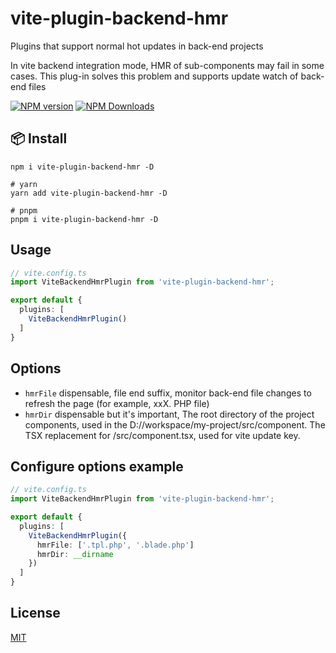 # vite-plugin-backend-hmr
Plugins that support normal hot updates in back-end projects

In vite backend integration mode, HMR of sub-components may fail in some cases. This plug-in solves this problem and supports update watch of back-end files

[![NPM version](https://badgen.net/npm/v/vite-plugin-backend-hmr)](https://www.npmjs.com/package/vite-plugin-backend-hmr)
[![NPM Downloads](https://badgen.net/npm/dt/vite-plugin-backend-hmr)](https://www.npmjs.com/package/vite-plugin-backend-hmr)

## 📦 Install
```
npm i vite-plugin-backend-hmr -D 

# yarn 
yarn add vite-plugin-backend-hmr -D

# pnpm 
pnpm i vite-plugin-backend-hmr -D
```

## Usage
```ts
// vite.config.ts
import ViteBackendHmrPlugin from 'vite-plugin-backend-hmr';

export default {
  plugins: [
    ViteBackendHmrPlugin()
  ]
}
```

## Options
- `hmrFile` dispensable, file end suffix, monitor back-end file changes to refresh the page (for example, xxX. PHP file)
- `hmrDir` dispensable but it's important, The root directory of the project components, used in the D://workspace/my-project/src/component. The TSX replacement for /src/component.tsx, used for vite update key.

## Configure options example
```ts
// vite.config.ts
import ViteBackendHmrPlugin from 'vite-plugin-backend-hmr';

export default {
  plugins: [
    ViteBackendHmrPlugin({
      hmrFile: ['.tpl.php', '.blade.php']
      hmrDir: __dirname
    })
  ]
}
```

## License

[MIT](./LICENSE)